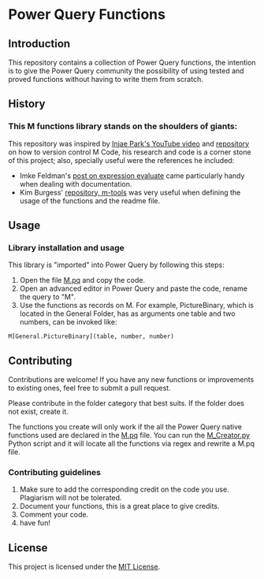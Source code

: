 # Power Query Functions
## Introduction
This repository contains a collection of Power Query functions, the intention is to give the Power Query community the possibility of using tested and proved functions without having to write them from scratch. 

## History
### This M functions library stands on the shoulders of giants:
This repository was inspired by [Injae Park's YouTube video](https://www.youtube.com/watch?v=GXFxiEVAmfI) and [repository](https://github.com/PowerBIPark/PowerBI_MQueryTest) on how to version control M Code, his research and code is a corner stone of this project; also, specially useful were the references he included: 

- Imke Feldman's [post on expression evaluate](https://www.thebiccountant.com/2018/05/17/automatically-create-function-record-for-expression-evaluate-in-power-bi-and-power-query/) came particularly handy when dealing with documentation. 
- Kim Burgess' [repository, m-tools](https://github.com/acaprojects/m-tools/blob/master/M.pq) was very useful when defining the usage of the functions and the readme file.

## Usage
### Library installation and usage

This library is "imported" into Power Query by following this steps:

1. Open the file [M.pq](M.pq) and copy the code.
2. Open an advanced editor in Power Query and paste the code, rename the query to "M".
3. Use the functions as records on M. For example, PictureBinary, which is located in the General Folder, has as arguments one table and two numbers, can be invoked like: 

`M[General.PictureBinary](table, number, number)`

## Contributing
Contributions are welcome! If you have any new functions or improvements to existing ones, feel free to submit a pull request.

Please contribute in the folder category that best suits. If the folder does not exist, create it. 

The functions you create will only work if the all the Power Query native functions used are declared in the [M.pq](M.pq) file. You can run the  [M_Creator.py](M_Creator.py) Python script and it will locate all the functions via regex and rewrite a M.pq file. 

### Contributing guidelines
1. Make sure to add the corresponding credit on the code you use. Plagiarism will not be tolerated.
2. Document your functions, this is a great place to give credits.
3. Comment your code.
4. have fun!

## License
This project is licensed under the [MIT License](LICENSE).
<!--stackedit_data:
eyJoaXN0b3J5IjpbMTMxNTgxODU0NiwxMTgyOTgyOTg2LC01Mz
IwNjA0MywtMTY3NTQzNzY4OF19
-->